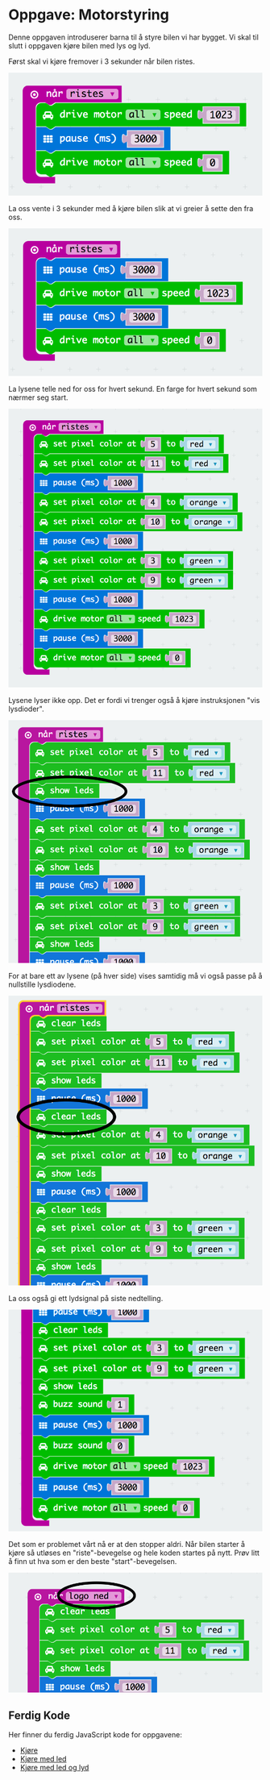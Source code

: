 # Oppgave: Motorstyring

Denne oppgaven introduserer barna til å styre bilen vi har bygget. Vi skal
til slutt i oppgaven kjøre bilen med lys og lyd.

Først skal vi kjøre fremover i 3 sekunder når bilen ristes.

![Kode](block-1.png)

La oss vente i 3 sekunder med å kjøre bilen slik at vi greier å sette
den fra oss.

![Kode](block-2.png)

La lysene telle ned for oss for hvert sekund. En farge for hvert sekund som
nærmer seg start.

![Kode](block-3.png)

Lysene lyser ikke opp. Det er fordi vi trenger også å kjøre instruksjonen
"vis lysdioder".

![Kode](block-4.png)

For at bare ett av lysene (på hver side) vises samtidig må vi også passe
på å nullstille lysdiodene.

![Kode](block-5.png)

La oss også gi ett lydsignal på siste nedtelling.

![Kode](block-6.png)

Det som er problemet vårt nå er at den stopper aldri. Når bilen starter
å kjøre så utløses en "riste"-bevegelse og hele koden startes på nytt.
Prøv litt å finn ut hva som er den beste "start"-bevegelsen.

![Kode](block-7.png)


## Ferdig Kode

Her finner du ferdig JavaScript kode for oppgavene:

* [Kjøre](code-1.js)
* [Kjøre med led](code-2.js)
* [Kjøre med led og lyd](code-3.js)
